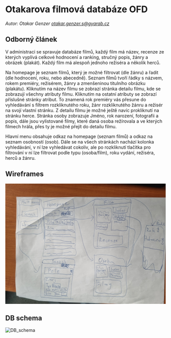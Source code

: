 # Otakarova filmová databáze OFD

*Autor: Otakar Genzer <otakar.genzer.s@gyarab.cz>*

## Odborný článek

V administraci se spravuje databáze filmů, každý film má název, recenze ze kterých vyplívá celkové hodnocení a ranking, stručný popis, žánry a obrázek (plakát). Každý film má alespoň jednoho režiséra a několik herců.

Na homepage je seznam filmů, který je možné filtrovat (dle žánru) a řadit (dle hodnocení, roku, nebo abecedně). Seznam filmů tvoří řádky s názvem, rokem premiéry, režisérem, žánry a zmenšeninou titulního obrázku (plakátu). Kliknutím na název filmu se zobrazí stránka detailu filmu, kde se zobrazují všechny atributy filmu. Kliknutím na ostatní atributy se zobrazí příslušné stránky atribut. To znamená rok premiéry vás přesune do vyhledávání s filtrem rozkliknutého roku, žánr rozkliknutého žánru a režisér na svojí vlastní stránku. Z detailu filmu je možné ještě navíc prokliknutí na stránku herce. Stránka osoby zobrazuje Jméno, rok narození, fotografii a popis, dále jsou vylistované filmy, které daná osoba režírovala a ve kterých filmech hrála, přes ty je možné přejít do detailu filmu.

Hlavní menu obsahuje odkaz na homepage (seznam filmů) a odkaz na seznam osobností (osob). Dále se na všech stránkách nachází kolonka vyhledávání, v ní lze vyhledávat cokoliv, ale po rozkliknutí tlačítka pro filtrování v ní lze filtrovat podle typu (osoba/film), roku vydání, režiséra, herců a žánru.

## Wireframes

![ofd_wireframe](./ofd_wireframe.jpg)

## DB schema

![DB_schema](./DB_schema.jpg)
